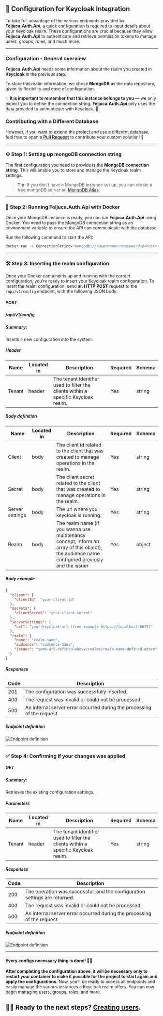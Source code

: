 ## 🚀 Configuration for Keycloak Integration

To take full advantage of the various endpoints provided by **Feijuca.Auth.Api**, a quick configuration is required to input details about your Keycloak realm. These configurations are crucial because they allow **Feijuca.Auth.Api** to authenticate and retrieve permission tokens to manage users, groups, roles, and much more.

---

### Configuration - General overview

**Feijuca.Auth.Api** needs some information about the realm you created in **Keycloak** in the previous step.

To store this realm information, we chose **MongoDB** as the data repository, given its flexibility and ease of configuration.

💡 **It is important to remember that this instance belongs to you** — we only expect you to define the connection string. **Feijuca.Auth.Api** only uses the data provided to authenticate with Keycloak. 🔐

### Contributing with a Different Database

However, if you want to extend the project and use a different database, feel free to open a **[Pull Request](https://github.com/coderaw-io/Feijuca.Auth/pulls)** to contribute your custom solution! 🚀

---

### ⚙️ Step 1: Setting up mongoDB connection string

The first configuration you need to provide is the **MongoDB connection string**. This will enable you to store and manage the Keycloak realm settings.

> **Tip**: If you don't have a MongoDB instance set up, you can create a free mongoDB server on [MongoDB Atlas](https://www.mongodb.com/products/platform/atlas-database).

---
### 🐳 Step 2: Running Feijuca.Auth.Api with Docker

Once your MongoDB instance is ready, you can run **Feijuca.Auth.Api** using Docker. You need to pass the MongoDB connection string as an environment variable to ensure the API can communicate with the database.

Run the following command to start the API:

```bash
docker run -e ConnectionString="mongodb://<username>:<password>@<host>:<port>" coderaw/feijuca-auth-api:latest
```

---

### 🛠️ Step 3: Inserting the realm configuration

Once your Docker container is up and running with the correct configuration, you're ready to insert your Keycloak realm configuration.
To insert the realm configuration, send an **HTTP POST** request to the `/api/v1/config` endpoint, with the following JSON body:

##### POST
##### /api/v1/config
##### Summary:

Inserts a new configuration into the system.

##### Header

| Name | Located in | Description | Required | Schema |
| ---- | ---------- | ----------- | -------- | ---- |
| Tenant | header | The tenant identifier used to filter the clients within a specific Keycloak realm. | Yes | string |

##### Body definition

| Name | Located in | Description | Required | Schema |
| ---- | ---------- | ----------- | -------- | ---- |
| Client | body | The client id related to the client that was created to manage operations in the realm. | Yes | string |
| Secret | body | The client secret related to the client that was created to manage operations in the realm. | Yes | string |
| Server settings | body | The url where you keycloak is running. | Yes | string |
| Realm | body | The realm name (if you wanna use multitenancy concept, inform an array of this object), the audience name configured previosly and the issuer| Yes | object |

##### Body example

```json
{  
  "client": {
    "clientId": "your-client-id"
  },
  "secrets": {
    "clientSecret": "your-client-secret"
  },
  "serverSettings": {
    "url": "your-keycloak-url (from example https://localhost:8079)"
  },
  "realm": {
    "name": "realm-name",
    "audience": "audience-name",
    "issuer": "same-url-defined-above/realms/realm-name-defined-above"
  }
}
```

##### Responses

| Code | Description |
| ---- | ----------- |
| 201 | The configuration was successfully inserted. |
| 400 | The request was invalid or could not be processed. |
| 500 | An internal server error occurred during the processing of the request. |

##### Endpoint definition
![Endpoint definition](https://res.cloudinary.com/dbyrluup1/image/upload/bcpw5t2krnbqyfkvchnp.jpg "Endpoint definition")

---

### ✅️ Step 4: Confirming if your changes was applied

##### GET
##### Summary:

Retrieves the existing configuration settings.

##### Parameters

| Name | Located in | Description | Required | Schema |
| ---- | ---------- | ----------- | -------- | ---- |
| Tenant | header | The tenant identifier used to filter the clients within a specific Keycloak realm. | Yes | string |

##### Responses

| Code | Description |
| ---- | ----------- |
| 200 | The operation was successful, and the configuration settings are returned. |
| 400 | The request was invalid or could not be processed. |
| 500 | An internal server error occurred during the processing of the request. |

##### Endpoint definition
![Endpoint definition](https://res.cloudinary.com/dbyrluup1/image/upload/gxxou30f5dmp5sb7mfwp.jpg "Endpoint definition")

---

#### Every configs necessary thing is done! 🔐✅

**After completing the configuration above, it will be necessary only to restart your container to make it possible for the project to start again and apply the configurations.**
Now, you’ll be ready to access all endpoints and easily manage the various instances a Keycloak realm offers. You can now begin managing users, groups, roles, and more.

## 👨‍🔧 Ready to the next steps? [Creating users](/docs/creatingUsers.html).



